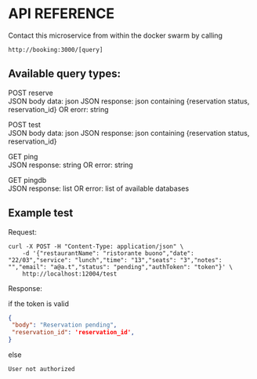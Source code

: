 # API REFERENCE

Contact this microservice from within the docker swarm by
calling

`
http://booking:3000/[query]
`

## Available query types:

POST reserve\
JSON body data: json
JSON response: json containing {reservation status, reservation_id} OR erorr: string

POST test\
JSON body data: json
JSON response:  json containing {reservation status, reservation_id}

GET ping\
JSON response: string OR error: string

GET pingdb\
JSON response: list OR error: list of available databases

## Example test 

Request:
```
curl -X POST -H "Content-Type: application/json" \
    -d '{"restaurantName": "ristorante buono","date": "22/03","service": "lunch","time": "13","seats": "3","notes": "","email": "a@a.t","status": "pending","authToken": "token"}' \
    http://localhost:12004/test
```

Response: 

if the token is valid

```json
{
 "body": "Reservation pending",
 "reservation_id": 'reservation_id',
}
```

else

`
User not authorized
`



